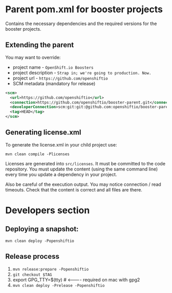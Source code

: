 # Parent pom.xml for booster projects

Contains the necessary dependencies and the required versions for the booster projects.


## Extending the parent

You may want to override:

* project name -  `OpenShift.io Boosters`
* project description - `Strap in; we're going to production. Now.`
* project url - `https://github.com/openshiftio`
* SCM metadata (mandatory for release)

```xml
<scm>
  <url>https://github.com/openshiftio</url>
  <connection>https://github.com/openshiftio/booster-parent.git</connection>
  <developerConnection>scm:git:git:@github.com:openshiftio/booster-parent.git</developerConnection>
  <tag>HEAD</tag>
</scm>
```

## Generating license.xml

To generate the license.xml in your child project use:

```
mvn clean compile -Plicenses
```

Licenses are generated into `src/licenses`. It must be committed to the code repository. You must update the content (using the same command line) every time you update a dependency in your project.

Also be careful of the execution output. You may notice connection / read timeouts. Check that the content is correct and all files are there.

# Developers section

## Deploying a snapshot:

`mvn clean deploy -Popenshiftio`
  
## Release process
  
1. `mvn release:prepare -Popenshiftio`
2. `git checkout $TAG`
3. export GPG_TTY=$(tty)  # <---- required on mac with gpg2
4. `mvn clean deploy -Prelease -Popenshiftio`